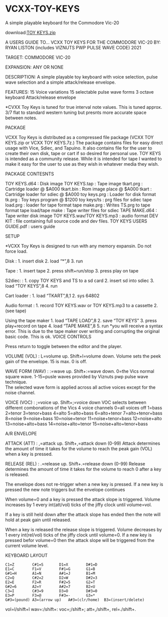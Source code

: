 # VCXX-TOY-KEYS
A simple playable keyboard for the Commodore Vic-20

download:[TOY KEYS.zip](https://github.com/rzo42/VCXX-TOY-KEYS/files/7140906/TOY.KEYS.zip)

A USERS GUIDE TO…
VCXX TOY KEYS
FOR THE COMMODORE VIC-20
BY: RYAN LISTON (includes VIZNUTS PWP PULSE WAVE CODE) 
2021

TARGET:
COMMODORE VIC-20

EXPANSION:
ANY OR NONE 

DESCRIPTION:
A simple playable toy keyboard with voice selection, pulse wave selection and a simple attack/release envelope.


FEATURES:
15 Voice variations
15 selectable pulse wave forms
3 octave keyboard
Attack/release envelope


*CVXX Toy Keys is tuned for true interval note values. This is tuned approx. 3/7 flat to standard western tuning but presnts more accurate space between notes.  

PACKAGE

VCXX Toy Keys is distributed as a compressed file package (VCXX TOY KEYS.zip or VCXX TOY KEYS.7z.) The package contains files for easy direct usage with Vice, Sdiec, and Tapuino. It also contains file for the user to create their own disk, tape or cart if so desired for personal use. TOY KEYS is intended as a community release. While it is intended for tape I wanted to make it easy for the user to use as they wish in whatever media they wish.

PACKAGE CONTESNTS

TOY KEYS.d64 : Disk image
TOY KEYS.tap : Tape image
tkart.prg : Cartridge loader @ $A000
tkart.bin : Rom image place @ $A000
tkart : Cartridge loader for sdiec @ $A000
toy keys.prg : Loader for disk format
tk.prg : Toy keys program @ $1200
toy keys/ts : prg files for sdiec
tape load.prg : loader for tape format
tape make.prg : Writes TS.prg to tape format
tape load/tape make : Tape writer files for sdiec
TAPE MAKE.d64 : Tape writer disk image
TOY KEYS.wav/TOY KEYS.mp3 : audio format
DEV KIT : file containing full source code and dev files.
TOY KEYS USERS GUIDE.pdf : users guide

SETUP

*VCXX Toy Keys is designed to run with any memory expansin. Do not force load. 

Disk : 	1. insert disk
		2. load “*”,8
		3. run

Tape :	1. insert tape
		2. press shift+run/stop
		3. press play on tape
		
S2diec: :	1. copy TOY KEYS and TS to a sd card
		2. insert sd into sdiec
		3. load “TOY KEYS”,8
		4. run

Cart loader : 1. load “TKART”,8,1
		2. sys 64802

Audio format : 1. record TOY KEYS.wav or TOY 						KEYS.mp3 to a cassette
 		2. (see tape)

Using the tape maker	1. load “TAPE LOAD”,8
						2. save “TOY KEYS”
						3. press play+record on tape 
						4. load “TAPE MAKE”,8
						5. run
*you will receive a syntax error. This is due to the tape maker over writing and corrupting the original basic code. This is ok. 
VOICE CONTROLS

Press return to toggle between the editor and the player.

VOLUME (VOL) : L=volume up. Shift+l=volume down.
	Volume sets the peek gain of the envelope. 15 is 	max. 0 is off.

WAVE FORM (WAV) : :=wave up. Shift+:=wave down.
	0=the Vics normal square wave. 1-15=pusle waves 	provided by Viznuts pwp pulse wave technique.			
	The selected wave form is applied across all active 	voices except for the noise channel.

VOICE (VOC) : ;=voice up. Shift+;=voice down
	VOC selects between different combonations of the 	Vics 4 voice channels
		0=all voices off
		1=bass
		2=tenor
		3=tenor+bass
		4=alto
		5=alto+bass
		6=alto+tenor
		7=alto+tenor+bass
		8=noise
		9=noise+bass
		10=noise+tenor
		11=noise+tenor+bass
		12=noise+alto
		13=noise+alto+bass
		14=noise+alto+tenor
		15=noise+alto+tenor+bass

A/R ENVELOPE

ATTACK (ATT) : ,=attack up. Shift+,=attack down (0-99)
	Attack determines the amount of time it takes for 	the volume to reach the peak gain (VOL) when a 	key is pressed.

RELEASE (REL) : .=release up. Shift+.=release down (0-99)
  	Release determines the amount of time it takes for 	the volume to reach 0 after a key is released.

The envelope does not re-trigger when a new key is pressed. If a new key is pressed the new note triggers but the envelope continues

When volume=0 and a key is pressed the attack slope is triggered. Volume increases by 1 every int(att/vol) ticks of the jiffy clock until volume=vol.  

If a key is still held down after the attack slope has ended then the note will hold at peak gain until released.

When a key is released the release slope is triggered. Volume decreases by 1 every int(rel/vol) ticks of the jiffy clock until volume=0. If a new key is pressed befor volume=0 then the attack slope will be triggered from the current volume level. 

KEYBOARD LAYOUT

	C1=Z		C#1=S		D1=X		D#1=D
	E1=C		F1=V		F#1=G		G1=B
	G#1=H		A1=N		A#1=J		B1=M
	C2=Q		C#2=2		D2=W		D#2=3
	E2=E		F2=R		F#2=5		G2=T
	G#2=6		A2=Y		A#2=7		B2=U
	C3=I		C#3=9		D3=O		D#3=0
	E3=P		F3=@		F#3=-		G3=*
	G#3=(pound)	A3=(arrow up)   A#3=(clr/home)	B3=(insert/delete)

vol=l/shift+l	wav=:/shift+:	voc=;/shift+;
att=,/shift+,	rel=./shift+.


